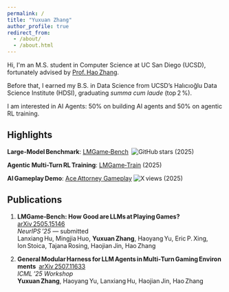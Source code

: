 ```yaml
---
permalink: /
title: "Yuxuan Zhang"
author_profile: true
redirect_from: 
  - /about/
  - /about.html
---
```


Hi, I'm an M.S. student in Computer Science at UC San Diego (UCSD), fortunately advised by [Prof. Hao Zhang](https://cseweb.ucsd.edu/~haozhang/). 

Before that, I earned my B.S. in Data Science from UCSD’s Halıcıoğlu Data Science Institute (HDSI), graduating *summa cum laude* (top 2 %).

I am interested in AI Agents: 50% on building AI agents and 50% on agentic RL training.


## Highlights

**Large‑Model Benchmark**: [LMGame‑Bench](https://github.com/lmgame-org/GamingAgent) ![GitHub stars](https://img.shields.io/github/stars/lmgame-org/GamingAgent?style=social) (2025)

**Agentic Multi-Turn RL Training**: [LMGame‑Train](https://github.com/mignonjia/lmgame_train_reorg) (2025)

**AI Gameplay Demo**: [Ace Attorney Gameplay](https://x.com/haoailab/status/1912231343372812508) ![X views](https://img.shields.io/badge/👁️ Views-950k-blue?style=social) (2025)



## Publications  

1. **LMGame‑Bench: How Good are LLMs at Playing Games?** [arXiv 2505.15146](https://arxiv.org/abs/2505.15146)  
   *NeurIPS ’25* — submitted  
   Lanxiang Hu, Mingjia Huo, **Yuxuan Zhang**, Haoyang Yu, Eric P. Xing, Ion Stoica, Tajana Rosing, Haojian Jin, Hao Zhang  

2. **General Modular Harness for LLM Agents in Multi‑Turn Gaming Environments** [arXiv 2507.11633](https://arxiv.org/abs/2507.11633)  
   *ICML ’25 Workshop*  
   **Yuxuan Zhang**, Haoyang Yu, Lanxiang Hu, Haojian Jin, Hao Zhang


